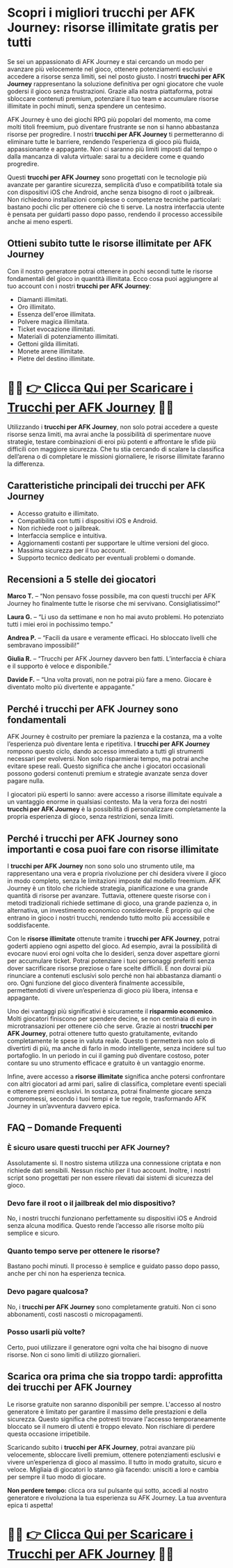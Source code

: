 <h1>Scopri i migliori trucchi per AFK Journey: risorse illimitate gratis per tutti</h1>

<p>Se sei un appassionato di AFK Journey e stai cercando un modo per avanzare più velocemente nel gioco, ottenere potenziamenti esclusivi e accedere a risorse senza limiti, sei nel posto giusto. I nostri <strong>trucchi per AFK Journey</strong> rappresentano la soluzione definitiva per ogni giocatore che vuole godersi il gioco senza frustrazioni. Grazie alla nostra piattaforma, potrai sbloccare contenuti premium, potenziare il tuo team e accumulare risorse illimitate in pochi minuti, senza spendere un centesimo.</p>

<p>AFK Journey è uno dei giochi RPG più popolari del momento, ma come molti titoli freemium, può diventare frustrante se non si hanno abbastanza risorse per progredire. I nostri <strong>trucchi per AFK Journey</strong> ti permetteranno di eliminare tutte le barriere, rendendo l’esperienza di gioco più fluida, appassionante e appagante. Non ci saranno più limiti imposti dal tempo o dalla mancanza di valuta virtuale: sarai tu a decidere come e quando progredire.</p>

<p>Questi <strong>trucchi per AFK Journey</strong> sono progettati con le tecnologie più avanzate per garantire sicurezza, semplicità d’uso e compatibilità totale sia con dispositivi iOS che Android, anche senza bisogno di root o jailbreak. Non richiedono installazioni complesse o competenze tecniche particolari: bastano pochi clic per ottenere ciò che ti serve. La nostra interfaccia utente è pensata per guidarti passo dopo passo, rendendo il processo accessibile anche ai meno esperti.</p>

<h2>Ottieni subito tutte le risorse illimitate per AFK Journey</h2>

<p>Con il nostro generatore potrai ottenere in pochi secondi tutte le risorse fondamentali del gioco in quantità illimitata. Ecco cosa puoi aggiungere al tuo account con i nostri <strong>trucchi per AFK Journey</strong>:</p>

<ul>
  <li>Diamanti illimitati.</li>
  <li>Oro illimitato.</li>
  <li>Essenza dell'eroe illimitata.</li>
  <li>Polvere magica illimitata.</li>
  <li>Ticket evocazione illimitati.</li>
  <li>Materiali di potenziamento illimitati.</li>
  <li>Gettoni gilda illimitati.</li>
  <li>Monete arene illimitate.</li>
  <li>Pietre del destino illimitate.</li>
</ul>

# 🔴🔴 **[👉 Clicca Qui per Scaricare i Trucchi per AFK Journey](https://tinyurl.com/SfidaInMano)** 🔴🔴

<p>Utilizzando i <strong>trucchi per AFK Journey</strong>, non solo potrai accedere a queste risorse senza limiti, ma avrai anche la possibilità di sperimentare nuove strategie, testare combinazioni di eroi più potenti e affrontare le sfide più difficili con maggiore sicurezza. Che tu stia cercando di scalare la classifica dell’arena o di completare le missioni giornaliere, le risorse illimitate faranno la differenza.</p>

<h2>Caratteristiche principali dei trucchi per AFK Journey</h2>

<ul>
  <li>Accesso gratuito e illimitato.</li>
  <li>Compatibilità con tutti i dispositivi iOS e Android.</li>
  <li>Non richiede root o jailbreak.</li>
  <li>Interfaccia semplice e intuitiva.</li>
  <li>Aggiornamenti costanti per supportare le ultime versioni del gioco.</li>
  <li>Massima sicurezza per il tuo account.</li>
  <li>Supporto tecnico dedicato per eventuali problemi o domande.</li>
</ul>

<h2>Recensioni a 5 stelle dei giocatori</h2>

<p><strong>Marco T.</strong> – “Non pensavo fosse possibile, ma con questi trucchi per AFK Journey ho finalmente tutte le risorse che mi servivano. Consigliatissimo!”</p>

<p><strong>Laura G.</strong> – “Li uso da settimane e non ho mai avuto problemi. Ho potenziato tutti i miei eroi in pochissimo tempo.”</p>

<p><strong>Andrea P.</strong> – “Facili da usare e veramente efficaci. Ho sbloccato livelli che sembravano impossibili!”</p>

<p><strong>Giulia R.</strong> – “Trucchi per AFK Journey davvero ben fatti. L’interfaccia è chiara e il supporto è veloce e disponibile.”</p>

<p><strong>Davide F.</strong> – “Una volta provati, non ne potrai più fare a meno. Giocare è diventato molto più divertente e appagante.”</p>

<h2>Perché i trucchi per AFK Journey sono fondamentali</h2>

<p>AFK Journey è costruito per premiare la pazienza e la costanza, ma a volte l’esperienza può diventare lenta e ripetitiva. I <strong>trucchi per AFK Journey</strong> rompono questo ciclo, dando accesso immediato a tutti gli strumenti necessari per evolversi. Non solo risparmierai tempo, ma potrai anche evitare spese reali. Questo significa che anche i giocatori occasionali possono godersi contenuti premium e strategie avanzate senza dover pagare nulla.</p>

<p>I giocatori più esperti lo sanno: avere accesso a risorse illimitate equivale a un vantaggio enorme in qualsiasi contesto. Ma la vera forza dei nostri <strong>trucchi per AFK Journey</strong> è la possibilità di personalizzare completamente la propria esperienza di gioco, senza restrizioni, senza limiti.</p>

<h2>Perché i trucchi per AFK Journey sono importanti e cosa puoi fare con risorse illimitate</h2>

<p>I <strong>trucchi per AFK Journey</strong> non sono solo uno strumento utile, ma rappresentano una vera e propria rivoluzione per chi desidera vivere il gioco in modo completo, senza le limitazioni imposte dal modello freemium. AFK Journey è un titolo che richiede strategia, pianificazione e una grande quantità di risorse per avanzare. Tuttavia, ottenere queste risorse con i metodi tradizionali richiede settimane di gioco, una grande pazienza o, in alternativa, un investimento economico considerevole. È proprio qui che entrano in gioco i nostri trucchi, rendendo tutto molto più accessibile e soddisfacente.</p>

<p>Con le <strong>risorse illimitate</strong> ottenute tramite i <strong>trucchi per AFK Journey</strong>, potrai goderti appieno ogni aspetto del gioco. Ad esempio, avrai la possibilità di evocare nuovi eroi ogni volta che lo desideri, senza dover aspettare giorni per accumulare ticket. Potrai potenziare i tuoi personaggi preferiti senza dover sacrificare risorse preziose o fare scelte difficili. E non dovrai più rinunciare a contenuti esclusivi solo perché non hai abbastanza diamanti o oro. Ogni funzione del gioco diventerà finalmente accessibile, permettendoti di vivere un’esperienza di gioco più libera, intensa e appagante.</p>

<p>Uno dei vantaggi più significativi è sicuramente il <strong>risparmio economico</strong>. Molti giocatori finiscono per spendere decine, se non centinaia di euro in microtransazioni per ottenere ciò che serve. Grazie ai nostri <strong>trucchi per AFK Journey</strong>, potrai ottenere tutto questo gratuitamente, evitando completamente le spese in valuta reale. Questo ti permetterà non solo di divertirti di più, ma anche di farlo in modo intelligente, senza incidere sul tuo portafoglio. In un periodo in cui il gaming può diventare costoso, poter contare su uno strumento efficace e gratuito è un vantaggio enorme.</p>

<p>Infine, avere accesso a <strong>risorse illimitate</strong> significa anche potersi confrontare con altri giocatori ad armi pari, salire di classifica, completare eventi speciali e ottenere premi esclusivi. In sostanza, potrai finalmente giocare senza compromessi, secondo i tuoi tempi e le tue regole, trasformando AFK Journey in un’avventura davvero epica.</p>

<h2>FAQ – Domande Frequenti</h2>

<h3>È sicuro usare questi trucchi per AFK Journey?</h3>
<p>Assolutamente sì. Il nostro sistema utilizza una connessione criptata e non richiede dati sensibili. Nessun rischio per il tuo account. Inoltre, i nostri script sono progettati per non essere rilevati dai sistemi di sicurezza del gioco.</p>

<h3>Devo fare il root o il jailbreak del mio dispositivo?</h3>
<p>No, i nostri trucchi funzionano perfettamente su dispositivi iOS e Android senza alcuna modifica. Questo rende l’accesso alle risorse molto più semplice e sicuro.</p>

<h3>Quanto tempo serve per ottenere le risorse?</h3>
<p>Bastano pochi minuti. Il processo è semplice e guidato passo dopo passo, anche per chi non ha esperienza tecnica.</p>

<h3>Devo pagare qualcosa?</h3>
<p>No, i <strong>trucchi per AFK Journey</strong> sono completamente gratuiti. Non ci sono abbonamenti, costi nascosti o micropagamenti.</p>

<h3>Posso usarli più volte?</h3>
<p>Certo, puoi utilizzare il generatore ogni volta che hai bisogno di nuove risorse. Non ci sono limiti di utilizzo giornalieri.</p>

<h2>Scarica ora prima che sia troppo tardi: approfitta dei trucchi per AFK Journey</h2>

<p>Le risorse gratuite non saranno disponibili per sempre. L'accesso al nostro generatore è limitato per garantire il massimo delle prestazioni e della sicurezza. Questo significa che potresti trovare l'accesso temporaneamente bloccato se il numero di utenti è troppo elevato. Non rischiare di perdere questa occasione irripetibile.</p>

<p>Scaricando subito i <strong>trucchi per AFK Journey</strong>, potrai avanzare più velocemente, sbloccare livelli premium, ottenere potenziamenti esclusivi e vivere un’esperienza di gioco al massimo. Il tutto in modo gratuito, sicuro e veloce. Migliaia di giocatori lo stanno già facendo: unisciti a loro e cambia per sempre il tuo modo di giocare.</p>

<p><strong>Non perdere tempo:</strong> clicca ora sul pulsante qui sotto, accedi al nostro generatore e rivoluziona la tua esperienza su AFK Journey. La tua avventura epica ti aspetta!</p>

# 🔴🔴 **[👉 Clicca Qui per Scaricare i Trucchi per AFK Journey](https://tinyurl.com/SfidaInMano)** 🔴🔴
